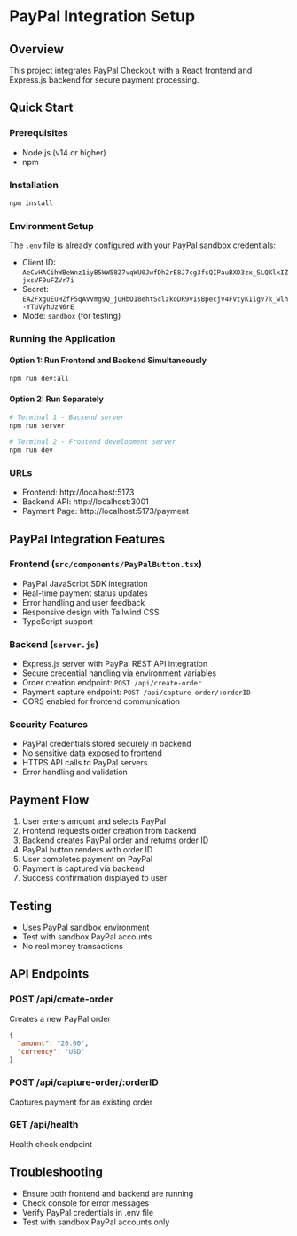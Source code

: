 # PayPal Integration Setup

## Overview

This project integrates PayPal Checkout with a React frontend and Express.js backend for secure payment processing.

## Quick Start

### Prerequisites

- Node.js (v14 or higher)
- npm

### Installation

```bash
npm install
```

### Environment Setup

The `.env` file is already configured with your PayPal sandbox credentials:

- Client ID: `AeCvHACihWBeWnz1iyB5WW58Z7vqWU0JwfDh2rE8J7cg3fsQIPauBXD3zx_SLQKlxIZjxsVF9uFZVr7i`
- Secret: `EA2FxguEuHZfF5qAVVmg9Q_jUHbO18ehtSclzkoDR9v1sBpecjv4FVtyK1igv7k_wlh-YTuVyhUzN6rE`
- Mode: `sandbox` (for testing)

### Running the Application

#### Option 1: Run Frontend and Backend Simultaneously

```bash
npm run dev:all
```

#### Option 2: Run Separately

```bash
# Terminal 1 - Backend server
npm run server

# Terminal 2 - Frontend development server
npm run dev
```

### URLs

- Frontend: http://localhost:5173
- Backend API: http://localhost:3001
- Payment Page: http://localhost:5173/payment

## PayPal Integration Features

### Frontend (`src/components/PayPalButton.tsx`)

- PayPal JavaScript SDK integration
- Real-time payment status updates
- Error handling and user feedback
- Responsive design with Tailwind CSS
- TypeScript support

### Backend (`server.js`)

- Express.js server with PayPal REST API integration
- Secure credential handling via environment variables
- Order creation endpoint: `POST /api/create-order`
- Payment capture endpoint: `POST /api/capture-order/:orderID`
- CORS enabled for frontend communication

### Security Features

- PayPal credentials stored securely in backend
- No sensitive data exposed to frontend
- HTTPS API calls to PayPal servers
- Error handling and validation

## Payment Flow

1. User enters amount and selects PayPal
2. Frontend requests order creation from backend
3. Backend creates PayPal order and returns order ID
4. PayPal button renders with order ID
5. User completes payment on PayPal
6. Payment is captured via backend
7. Success confirmation displayed to user

## Testing

- Uses PayPal sandbox environment
- Test with sandbox PayPal accounts
- No real money transactions

## API Endpoints

### POST /api/create-order

Creates a new PayPal order

```json
{
  "amount": "20.00",
  "currency": "USD"
}
```

### POST /api/capture-order/:orderID

Captures payment for an existing order

### GET /api/health

Health check endpoint

## Troubleshooting

- Ensure both frontend and backend are running
- Check console for error messages
- Verify PayPal credentials in .env file
- Test with sandbox PayPal accounts only
